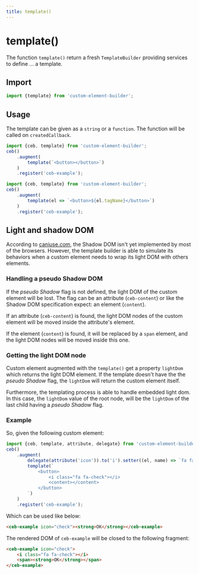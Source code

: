 ```yaml
---
title: template()
---
```

# template()

The function `template()` return a fresh `TemplateBuilder` providing services to define ... a template.

## Import

```javascript
import {template} from 'custom-element-builder';
```

## Usage

The template can be given as a `string` or a `function`. The function will be called on `createdCallback`.

```javascript
import {ceb, template} from 'custom-element-builder';
ceb()
    .augment(
        template(`<button></button>`)
    )
    .register('ceb-example');
```

```javascript
import {ceb, template} from 'custom-element-builder';
ceb()
    .augment(
        template(el => `<button>${el.tagName}</button>`)
    )
    .register('ceb-example');
```

## Light and shadow DOM

According to [caniuse.com](http://caniuse.com/#search=Shadow%20DOM),
the Shadow DOM isn't yet implemented by most of the browsers.
However, the template builder is able to simulate its behaviors when a custom element needs to wrap its light DOM with others elements.

### Handling a pseudo Shadow DOM

If the _pseudo Shadow_ flag is not defined, the light DOM of the custom element will be lost.
The flag can be an attribute (`ceb-content`) or like the Shadow DOM specification expect: an element (`content`).

If an attribute (`ceb-content`) is found, the light DOM nodes of the custom element will be moved inside the attribute's element.

If the element (`content`) is found, it will be replaced by a `span` element, and the light DOM nodes will be moved inside this one.

### Getting the light DOM node

Custom element augmented with the `template()` get a property `lightDom` which returns the light DOM element.
If the template doesn't have the the _pseudo Shadow_ flag, the `lightDom` will return the custom element itself.

Furthermore, the templating process is able to handle embedded light dom.
In this case, the `lightDom` value of the root node, will be the `lightDom` of the last child having a  _pseudo Shadow_ flag.

### Example

So, given the following custom element: 
```javascript
import {ceb, template, attribute, delegate} from 'custom-element-builder';
ceb()
    .augment(
        delegate(attribute('icon')).to('i').setter((el, name) => `fa fa-${name}`).attribute('class'),
        template(`
            <button>
                <i class="fa fa-check"></i>
                <content></content>
            </button>
        `)
    )
    .register('ceb-example');
```

Which can be used like below:

```html
<ceb-example icon="check"><strong>OK</strong></ceb-example>
```

The rendered DOM of `ceb-example` will be closed to the following fragment:

```html
<ceb-example icon="check">
    <i class="fa fa-check"></i>
    <span><strong>OK</strong></span>
</ceb-example>
```
